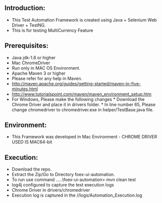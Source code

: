Introduction: 
---------------

*   This Test Automation Framework is created using Java + Selenium Web Driver + TestNG. 
*   This is for testing MultiCurrency Feature

Prerequisites:
---------------
*	Java jdk-1.8 or higher
*   Mac ChromeDriver 
*   Run only in MAC OS Environment.
*	Apache Maven 3 or higher
*	Please refer for any help in Maven. 
* 	http://maven.apache.org/guides/getting-started/maven-in-five-minutes.html
* 	http://www.tutorialspoint.com/maven/maven_environment_setup.htm
*   For Windows, Please make the following changes 
        * Download the Chrome Driver and place it in drivers folder.
        * In line number 65, Please change chromedriver to chromedriver.exe in helper/TestBase.java file.

Environment:
---------------
* 	This Framework was developed in Mac Environment - CHROME DRIVER USED IS MAC64-bit

Execution:
---------------
*	Download the repo.
*   Extract the Zip/Go to Directory foex-ui-automation.
*	To run use command ....\.\foex-ui-automation> mvn clean test
*	log4j configured to capture the test execution logs
*   Chrome Driver in drivers/chromedriver
*	Execution log is captured in the //logs/Automation_Execution.log

